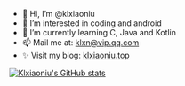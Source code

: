 - 👋 Hi, I’m @klxiaoniu
- 👀 I’m interested in coding and android
- 🌱 I’m currently learning C, Java and Kotlin
- 📫 Mail me at: klxn@vip.qq.com
- ✨ Visit my blog: [klxiaoniu.top](https://www.klxiaoniu.top)



[![Klxiaoniu's GitHub stats](https://github-readme-stats.vercel.app/api?username=klxiaoniu)](https://github.com/anuraghazra/github-readme-stats)
<!---
klxiaoniu/klxiaoniu is a ✨ special ✨ repository because its `README.md` (this file) appears on your GitHub profile.
You can click the Preview link to take a look at your changes.
--->
